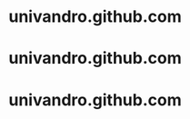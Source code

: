 univandro.github.com
====================
univandro.github.com
====================
univandro.github.com
====================